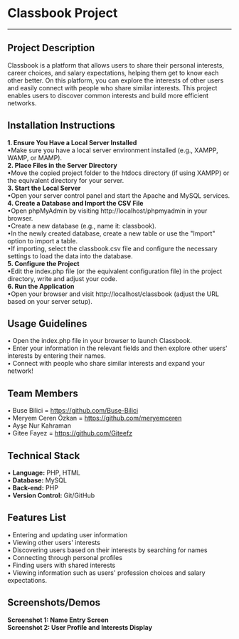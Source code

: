# **Classbook Project**
---
Project Description
---
Classbook is a platform that allows users to share their personal interests, career choices, and salary expectations, helping them get to know each other better. On this platform, you can explore the interests of other users and easily connect with people who share similar interests. This project enables users to discover common interests and build more efficient networks.

Installation Instructions
---
**1. Ensure You Have a Local Server Installed** <br>
     •Make sure you have a local server environment installed (e.g., XAMPP, WAMP, or MAMP). <br> 
**2. Place Files in the Server Directory**  <br>
     •Move the copied project folder to the htdocs directory (if using XAMPP) or the equivalent directory for your server.  <br>
**3. Start the Local Server**  
     •Open your server control panel and start the Apache and MySQL services.  <br>
**4. Create a Database and Import the CSV File**  <br>
     •Open phpMyAdmin by visiting http://localhost/phpmyadmin in your browser.  <br>
     •Create a new database (e.g., name it: classbook).  <br>
     •In the newly created database, create a new table or use the "Import" option to import a table. <br>
     •If importing, select the classbook.csv file and configure the necessary settings to load the data into the database.  <br>
**5. Configure the Project**  <br>
     •Edit the index.php file (or the equivalent configuration file) in the project directory, write and adjust your code.  <br>
**6. Run the Application**  <br>
     •Open your browser and visit http://localhost/classbook (adjust the URL based on your server setup).



Usage Guidelines
---
•	Open the index.php file in your browser to launch Classbook. <br>
•	Enter your information in the relevant fields and then explore other users' interests by entering their names. <br>
•	Connect with people who share similar interests and expand your network! <br>

Team Members
---
•	Buse Bilici = https://github.com/Buse-Bilici <br>
•	Meryem Ceren Özkan = https://github.com/meryemceren <br>
•	Ayşe Nur Kahraman <br>
•	Gitee Fayez = https://github.com/Giteefz


Technical Stack
---
• **Language:** PHP, HTML <br>
• **Database:** MySQL <br>
• **Back-end:** PHP <br>
• **Version Control:** Git/GitHub

Features List
---
•	Entering and updating user information <br>
•	Viewing other users' interests <br>
•	Discovering users based on their interests by searching for names <br>
•	Connecting through personal profiles <br>
•	Finding users with shared interests <br>
•	Viewing information such as users' profession choices and salary expectations.

Screenshots/Demos
---
**Screenshot 1: Name Entry Screen** <br>
**Screenshot 2: User Profile and Interests Display**



